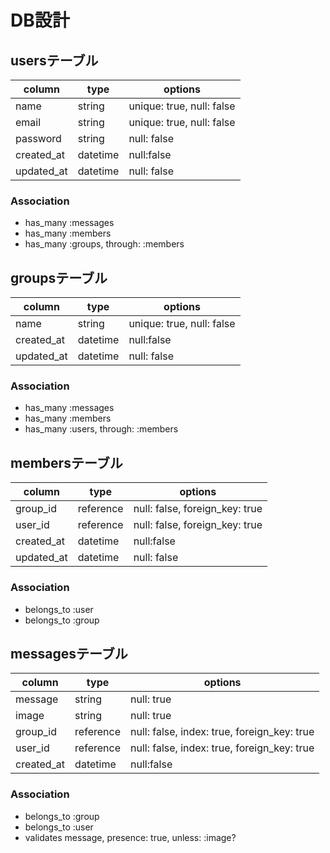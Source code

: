 # DB設計
## usersテーブル
|column|type|options|
|------|----|-------|
|name|string|unique: true, null: false|
|email|string|unique: true, null: false|
|password|string|null: false|
|created_at|datetime|null:false|
|updated_at|datetime|null: false|

### Association
- has_many :messages
- has_many :members
- has_many :groups, through: :members

## groupsテーブル
|column|type|options|
|------|----|-------|
|name|string|unique: true, null: false|
|created_at|datetime|null:false|
|updated_at|datetime|null: false|

### Association
- has_many :messages
- has_many :members
- has_many :users, through: :members

## membersテーブル
|column|type|options|
|------|----|-------|
|group_id|reference|null: false, foreign_key: true|
|user_id|reference|null: false, foreign_key: true|
|created_at|datetime|null:false|
|updated_at|datetime|null: false|

### Association
- belongs_to :user
- belongs_to :group

## messagesテーブル
|column|type|options|
|------|----|-------|
|message|string|null: true|
|image|string|null: true|
|group_id|reference|null: false, index: true, foreign_key: true|
|user_id|reference|null: false, index: true, foreign_key: true|
|created_at|datetime|null:false|

### Association
- belongs_to :group
- belongs_to :user
- validates message, presence: true, unless: :image?
